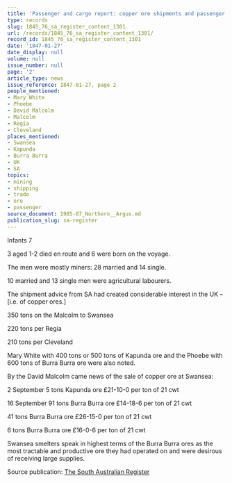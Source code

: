 ```yaml
---
title: 'Passenger and cargo report: copper ore shipments and passenger statistics'
type: records
slug: 1845_76_sa_register_content_1301
url: /records/1845_76_sa_register_content_1301/
record_id: 1845_76_sa_register_content_1301
date: '1847-01-27'
date_display: null
volume: null
issue_number: null
page: '2'
article_type: news
issue_reference: 1847-01-27, page 2
people_mentioned:
- Mary White
- Phoebe
- David Malcolm
- Malcolm
- Regia
- Cleveland
places_mentioned:
- Swansea
- Kapunda
- Burra Burra
- UK
- SA
topics:
- mining
- shipping
- trade
- ore
- passenger
source_document: 1985-87_Northern__Argus.md
publication_slug: sa-register
---
```


Infants	7

3 aged 1-2 died en route and 6 were born on the voyage.

The men were mostly miners: 28 married and 14 single.

10 married and 13 single men were agricultural labourers.

The shipment advice from SA had created considerable interest in the UK – [i.e. of copper ores.]

350 tons on the Malcolm to Swansea

220 tons per Regia

210 tons per Cleveland

Mary White with 400 tons or 500 tons of Kapunda ore and the Phoebe with 600 tons of Burra Burra ore were also noted.

By the David Malcolm came news of the sale of copper ore at Swansea:

2 September	5 tons Kapunda ore £21-10-0 per ton of 21 cwt

16 September	91 tons Burra Burra ore £14-18-6 per ton of 21 cwt

41 tons Burra Burra ore £26-15-0 per ton of 21 cwt

6 tons Burra Burra ore £16-0-6 per ton of 21 cwt

Swansea smelters speak in highest terms of the Burra Burra ores as the most tractable and productive ore they had operated on and were desirous of receiving large supplies.

Source publication: [The South Australian Register](/publications/sa-register/)
